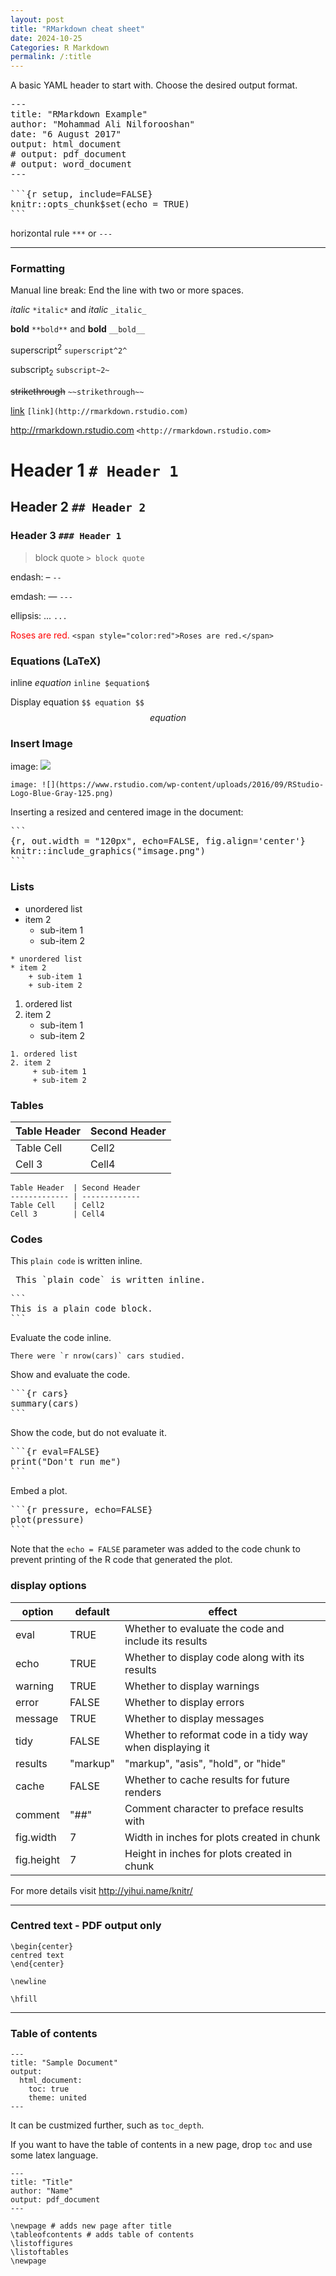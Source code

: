 ```yaml
---
layout: post
title: "RMarkdown cheat sheet"
date: 2024-10-25
Categories: R Markdown
permalink: /:title
---
```


A basic YAML header to start with.
Choose the desired output format.

<pre>
---
title: "RMarkdown Example"
author: "Mohammad Ali Nilforooshan"
date: "6 August 2017"
output: html_document
# output: pdf_document
# output: word_document
---

```{r setup, include=FALSE}
knitr::opts_chunk$set(echo = TRUE)
```
</pre>

horizontal rule `***` or `---`

---

### Formatting

Manual line break: End the line with two or more spaces.

*italic* `*italic*` and _italic_ `_italic_`

**bold** `**bold**` and __bold__ `__bold__`

superscript<sup>2</sup> `superscript^2^`

subscript<sub>2</sub> `subscript~2~`

~~strikethrough~~ `~~strikethrough~~`

[link](http://rmarkdown.rstudio.com) `[link](http://rmarkdown.rstudio.com)`

<http://rmarkdown.rstudio.com> `<http://rmarkdown.rstudio.com>`

# Header 1 `# Header 1`

## Header 2 `## Header 2`

### Header 3 `### Header 1`

> block quote `> block quote`

endash: – `--`

emdash: — `---`

ellipsis: ... `...`

<span style="color:red">Roses are red.</span> `<span style="color:red">Roses are red.</span>`

### Equations (LaTeX)

inline $equation$ `inline $equation$`

Display equation `$$ equation $$` $$ equation $$

### Insert Image

image: ![](https://www.rstudio.com/wp-content/uploads/2016/09/RStudio-Logo-Blue-Gray-125.png)

`image: ![](https://www.rstudio.com/wp-content/uploads/2016/09/RStudio-Logo-Blue-Gray-125.png)`

Inserting a resized and centered image in the document:

<pre>
```
{r, out.width = "120px", echo=FALSE, fig.align='center'}
knitr::include_graphics("imsage.png")
```
</pre>

### Lists

* unordered list
* item 2
    + sub-item 1
    + sub-item 2

```
* unordered list  
* item 2  
    + sub-item 1  
    + sub-item 2  
```

1. ordered list
2. item 2
     + sub-item 1
     + sub-item 2

```
1. ordered list
2. item 2
     + sub-item 1
     + sub-item 2
```

### Tables

Table Header  | Second Header
------------- | -------------
Table Cell    | Cell2
Cell 3        | Cell4

```
Table Header  | Second Header
------------- | -------------
Table Cell    | Cell2
Cell 3        | Cell4
```

### Codes

This `plain code` is written inline.

<pre> This `plain code` is written inline. </pre>

<pre>
```
This is a plain code block.
```
</pre>

Evaluate the code inline.

```
There were `r nrow(cars)` cars studied.
```

Show and evaluate the code.

<pre>
```{r cars}
summary(cars)
```
</pre>

Show the code, but do not evaluate it.

<pre>
```{r eval=FALSE}
print("Don't run me")
```
</pre>

Embed  a plot.

<pre>
```{r pressure, echo=FALSE}
plot(pressure)
```
</pre>

Note that the `echo = FALSE` parameter was added to the code chunk to prevent printing of the R code that generated the plot.

### display options

option | default | effect
------ |-------- | ------
eval | TRUE | Whether to evaluate the code and include its results
echo | TRUE | Whether to display code along with its results
warning | TRUE | Whether to display warnings
error | FALSE | Whether to display errors
message | TRUE | Whether to display messages
tidy | FALSE | Whether to reformat code in a tidy way when displaying it
results | "markup" | "markup", "asis", "hold", or "hide"
cache | FALSE | Whether to cache results for future renders
comment | "##" | Comment character to preface results with
fig.width | 7 | Width in inches for plots created in chunk
fig.height | 7 | Height in inches for plots created in chunk

For more details visit <http://yihui.name/knitr/>

***

### Centred text - PDF output only

```
\begin{center}
centred text
\end{center}
```

```
\newline
```

```
\hfill
```

***

### Table of contents

```
---
title: "Sample Document"
output:
  html_document:
    toc: true
    theme: united
---
```

It can be custmized further, such as `toc_depth`.

If you want to have the table of contents in a new page, drop `toc` and use some latex language.

```
---
title: "Title"
author: "Name"
output: pdf_document
---

\newpage # adds new page after title
\tableofcontents # adds table of contents
\listoffigures
\listoftables
\newpage
```

